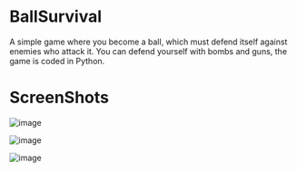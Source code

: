 # BallSurvival
A simple game where you become a ball, which must defend itself against enemies who attack it. You can defend yourself with bombs and guns, the game is coded in Python.


# ScreenShots
![image](https://github.com/user-attachments/assets/282065ba-9809-4e40-8000-9dbcc013b72f)


![image](https://github.com/user-attachments/assets/d2cc54bc-2d59-4514-871e-4566b510d688)


![image](https://github.com/user-attachments/assets/2122c7a2-cd06-45e4-98c0-de42e1529ba3)
